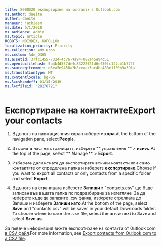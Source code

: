 ```yaml
---
title: 8000020 експортиране на контакти в Outlook.com
ms.author: daeite
author: daeite
manager: jackiesm
ms.date: 5/1/2018
ms.audience: Admin
ms.topic: article
ROBOTS: NOINDEX, NOFOLLOW
localization_priority: Priority
ms.collection: Adm_O365
ms.custom: Adm_O365
ms.assetid: 37fc1455-7324-4c76-9a94-085a45e94c51
ms.openlocfilehash: 5b4b4d557de9c83228621d6e030fc127cb1b573f
ms.sourcegitcommit: d6ea5e9458a2b8ceaab3ac4bd483e1130b9a398a
ms.translationtype: MT
ms.contentlocale: bg-BG
ms.lasthandoff: 01/15/2019
ms.locfileid: "28276721"
---
```

# <a name="export-your-contacts"></a><span data-ttu-id="83fee-102">Експортиране на контактите</span><span class="sxs-lookup"><span data-stu-id="83fee-102">Export your contacts</span></span>

1. <span data-ttu-id="83fee-103">В дъното на навигационния екран изберете **хора**.</span><span class="sxs-lookup"><span data-stu-id="83fee-103">At the bottom of the navigation pane, select **People**.</span></span>
    
2. <span data-ttu-id="83fee-104">В горната част на страницата, изберете \*\* управление \*\* \> **износ**.</span><span class="sxs-lookup"><span data-stu-id="83fee-104">At the top of the page, select \*\* Manage \*\* \> **Export**.</span></span>
    
3. <span data-ttu-id="83fee-105">Изберете дали искате да експортирате всички контакти или само контактите от определена папка и изберете **експортиране**.</span><span class="sxs-lookup"><span data-stu-id="83fee-105">Choose if you want to export all contacts or only contacts from a specific folder and select **Export**.</span></span> 
    
4. <span data-ttu-id="83fee-p101">В дъното на страницата изберете **Запиши** и "contacts.csv" ще бъде записан във вашата папка по подразбиране за изтегляне. За да изберете къде да запазите .csv файла, изберете стрелката до Запиши и изберете **Запиши като**.</span><span class="sxs-lookup"><span data-stu-id="83fee-p101">At the bottom of the page, select **Save** and "contacts.csv" will be saved in your default Downloads folder. To choose where to save the .csv file, select the arrow next to Save and select **Save as**.</span></span> 
    
<span data-ttu-id="83fee-108">За повече информация вижте [експортиране на контакти от Outlook.com в CSV файл](https://go.microsoft.com/fwlink/p/?linkid=873137).</span><span class="sxs-lookup"><span data-stu-id="83fee-108">For more information, see [Export contacts from Outlook.com to a CSV file](https://go.microsoft.com/fwlink/p/?linkid=873137).</span></span>
  

